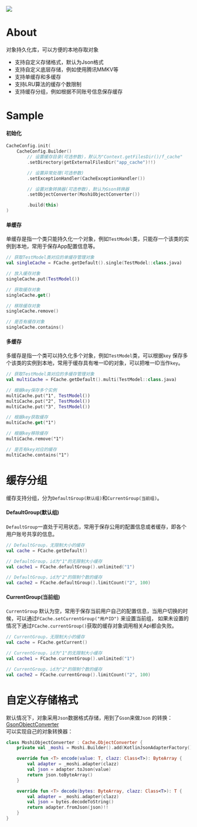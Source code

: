 [![](https://jitpack.io/v/zj565061763/cache.svg)](https://jitpack.io/#zj565061763/cache)

# About

对象持久化库，可以方便的本地存取对象

* 支持自定义存储格式，默认为Json格式
* 支持自定义底层存储，例如使用腾讯MMKV等
* 支持单缓存和多缓存
* 支持LRU算法的缓存个数限制
* 支持缓存分组，例如根据不同账号信息保存缓存

# Sample

#### 初始化

```kotlin
CacheConfig.init(
    CacheConfig.Builder()
        // 设置缓存目录(可选参数)，默认为"Context.getFilesDir()/f_cache"
        .setDirectory(getExternalFilesDir("app_cache")!!)

        // 设置异常处理(可选参数)
        .setExceptionHandler(CacheExceptionHandler())

        // 设置对象转换器(可选参数)，默认为Gson转换器
        .setObjectConverter(MoshiObjectConverter())

        .build(this)
)
```

#### 单缓存

单缓存是指一个类只能持久化一个对象，例如`TestModel`类，只能存一个该类的实例到本地，常用于保存App配置信息等。

```kotlin
// 获取TestModel类对应的单缓存管理对象
val singleCache = FCache.getDefault().single(TestModel::class.java)

// 放入缓存对象
singleCache.put(TestModel())

// 获取缓存对象
singleCache.get()

// 移除缓存对象
singleCache.remove()

// 是否有缓存对象
singleCache.contains()
```

#### 多缓存

多缓存是指一个类可以持久化多个对象，例如`TestModel`类，可以根据`key`
保存多个该类的实例到本地，常用于缓存具有唯一ID的对象，可以把唯一ID当作`key`。

```kotlin
// 获取TestModel类对应的多缓存管理对象
val multiCache = FCache.getDefault().multi(TestModel::class.java)

// 根据key保存多个实例
multiCache.put("1", TestModel())
multiCache.put("2", TestModel())
multiCache.put("3", TestModel())

// 根据key获取缓存
multiCache.get("1")

// 根据key移除缓存
multiCache.remove("1")

// 是否有key对应的缓存
multiCache.contains("1")
```

# 缓存分组

缓存支持分组，分为`DefaultGroup(默认组)`和`CurrentGroup(当前组)`。

#### DefaultGroup(默认组)

`DefaultGroup`一直处于可用状态，常用于保存公用的配置信息或者缓存，即各个用户账号共享的信息。

```kotlin
// DefaultGroup，无限制大小的缓存
val cache = FCache.getDefault()

// DefaultGroup，id为"1"的无限制大小缓存
val cache1 = FCache.defaultGroup().unlimited("1")

// DefaultGroup，id为"2"的限制个数的缓存
val cache2 = FCache.defaultGroup().limitCount("2", 100)
```

#### CurrentGroup(当前组)

`CurrentGroup`
默认为空，常用于保存当前用户自己的配置信息，当用户切换的时候，可以通过`FCache.setCurrentGroup("用户ID")`
来设置当前组，
如果未设置的情况下通过`FCache.currentGroup()`获取的缓存对象调用相关Api都会失败。

```kotlin
// CurrentGroup，无限制大小的缓存
val cache = FCache.getCurrent()

// CurrentGroup，id为"1"的无限制大小缓存
val cache1 = FCache.currentGroup().unlimited("1")

// CurrentGroup，id为"2"的限制个数的缓存
val cache2 = FCache.currentGroup().limitCount("2", 100)
```

# 自定义存储格式

默认情况下，对象采用`Json`数据格式存储，用到了`Gson`来做`Json`
的转换：[GsonObjectConverter](https://github.com/zj565061763/cache/blob/master/lib/src/main/java/com/sd/lib/cache/impl/GsonObjectConverter.kt)<br>
可以实现自己的对象转换器：

```kotlin
class MoshiObjectConverter : Cache.ObjectConverter {
    private val _moshi = Moshi.Builder().add(KotlinJsonAdapterFactory()).build()

    override fun <T> encode(value: T, clazz: Class<T>): ByteArray {
        val adapter = _moshi.adapter(clazz)
        val json = adapter.toJson(value)
        return json.toByteArray()
    }

    override fun <T> decode(bytes: ByteArray, clazz: Class<T>): T {
        val adapter = _moshi.adapter(clazz)
        val json = bytes.decodeToString()
        return adapter.fromJson(json)!!
    }
}
```